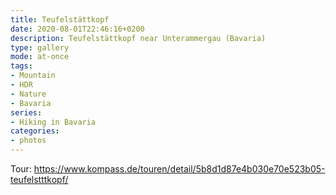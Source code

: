 ```yaml
---
title: Teufelstättkopf
date: 2020-08-01T22:46:16+0200
description: Teufelstättkopf near Unterammergau (Bavaria)
type: gallery
mode: at-once
tags:
- Mountain
- HDR
- Nature
- Bavaria
series:
- Hiking in Bavaria
categories:
- photos
---
```


Tour: https://www.kompass.de/touren/detail/5b8d1d87e4b030e70e523b05-teufelstttkopf/
